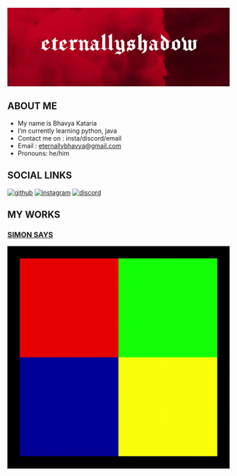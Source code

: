 ![developer](https://github.com/eternallyshadow/eternallyshadow/blob/main/static.png)

## ABOUT ME
-  My name is Bhavya Kataria
-  I’m currently learning python, java
-  Contact me on : insta/discord/email
-  Email : eternallybhavya@gmail.com
-  Pronouns: he/him

## SOCIAL LINKS
[<img src='https://cdn.jsdelivr.net/npm/simple-icons@3.0.1/icons/github.svg' alt='github' height='40'>](https://github.com/eternallyshadow)
[<img src='https://cdn.jsdelivr.net/npm/simple-icons@3.0.1/icons/instagram.svg' alt='instagram' height='40'>](https://www.instagram.com/eternallyshadow/)
[<img src='https://cdn.jsdelivr.net/npm/simple-icons@3.0.1/icons/discord.svg' alt='discord' height='40'>](https://discord.gg/kkq5F6jC5e) 

## MY WORKS 
### [SIMON SAYS](https://github.com/eternallyshadow/simon-says)
![simonsays](https://github.com/eternallyshadow/eternallyshadow/blob/main/(1).gif)
